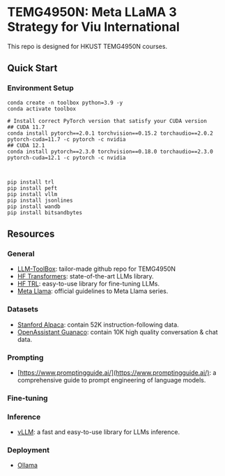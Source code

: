 # TEMG4950N: Meta LLaMA 3 Strategy for Viu International
This repo is designed for HKUST TEMG4950N courses.
## Quick Start
### Environment Setup
```
conda create -n toolbox python=3.9 -y
conda activate toolbox

# Install correct PyTorch version that satisfy your CUDA version
## CUDA 11.7
conda install pytorch==2.0.1 torchvision==0.15.2 torchaudio==2.0.2 pytorch-cuda=11.7 -c pytorch -c nvidia
## CUDA 12.1
conda install pytorch==2.3.0 torchvision==0.18.0 torchaudio==2.3.0 pytorch-cuda=12.1 -c pytorch -c nvidia



pip install trl
pip install peft
pip install vllm
pip install jsonlines
pip install wandb
pip install bitsandbytes
```
## Resources
### General
* [LLM-ToolBox](https://github.com/RolandMinrui/LLM-ToolBox): tailor-made github repo for TEMG4950N
* [HF Transformers](https://huggingface.co/docs/transformers/index): state-of-the-art LLMs library.
* [HF TRL](https://github.com/huggingface/trl): easy-to-use library for fine-tuning LLMs.
* [Meta Llama](https://llama.meta.com/docs/get-started/): official guidelines to Meta Llama series.
### Datasets
* [Stanford Alpaca](https://github.com/tatsu-lab/stanford_alpaca/blob/main/alpaca_data.json): contain 52K instruction-following data.
* [OpenAssistant Guanaco](https://huggingface.co/datasets/timdettmers/openassistant-guanaco): contain 10K high quality conversation & chat data.
### Prompting
* [https://www.promptingguide.ai/](https://www.promptingguide.ai/): a comprehensive guide to prompt engineering of language models.
### Fine-tuning
### Inference
* [vLLM](https://docs.vllm.ai/en/latest/): a fast and easy-to-use library for LLMs inference.
### Deployment
* [Ollama](https://ollama.com/)